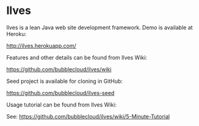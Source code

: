 Ilves
=====

Ilves is a lean Java web site development framework. Demo is available at Heroku:

http://ilves.herokuapp.com/

Features and other details can be found from Ilves Wiki:

https://github.com/bubblecloud/ilves/wiki

Seed project is available for cloning in GitHub:

https://github.com/bubblecloud/ilves-seed

Usage tutorial can be found from Ilves Wiki:

See: https://github.com/bubblecloud/ilves/wiki/5-Minute-Tutorial